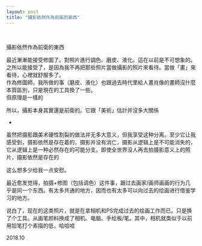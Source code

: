 ```yaml
---
layout: post
title: "攝影依然作為前衛的東西"
---
```


  
&nbsp;
&nbsp;


攝影依然作為前衛的東西

最近漸漸能接受修圖了。對照片進行調色、磨皮、液化。這在以前是不可想象的。
<br>之所以能接受了，是因為我不再把那些照片當做攝影的照片來看待。當做「畫」來看待，心裡就舒服多了。
<br>作為修圖師，我所做的事（磨皮、液化）也跟過去時代里給人畫肖像的畫師沒什麼本質區別，只是現在的工具換了一些。
<br>但原理是一樣的

所以，攝影本身其實還是前衛的。它跟「美術」估計并沒多大關係

*

虽然把摄影跟美术硬性割裂的做法并无多大意义，但我享受这种分离。至少它让我感受到，摄影依然是存在着的，摄影并没有消亡，摄影从逻辑上是不可能消失的，它从逻辑上是一种必然存在的可能分支。即使全世界没人再去拍摄影意义上的照片，摄影依然是存在的

这么想多少给我一点安慰。



最近愈发觉得，拍摄+修图（包括调色）这件事，跟过去画家/画师画画的行为几乎是同一个东西。有太多共通的地方，因而也有太多可以向过去的绘画进行借鉴学习的地方。

说白了，现在的这类照片，就是在拿相机和PS完成过去的绘画工作而已。只是换了个工具。从画笔颜料换成了相机、电脑、手绘板/笔。其中，相机就类似于以前用铅笔打个素描的低，哈哈哈

2018.10